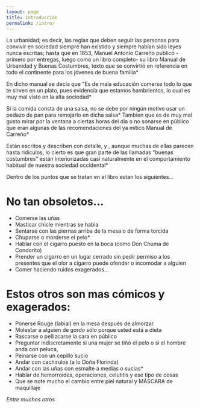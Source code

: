 ```yaml
---
layout: page
title: Introducción
permalink: /intro/
---
```


La urbanidad; es decir, las reglas que deben seguir las personas para convivir en sociedad siempre han existido y siempre habían sido leyes nunca escritas; hasta que en 1853, Manuel Antonio Carreño publicó -primero por entregas, luego como un libro completo- su libro Manual de Urbanidad y Buenas Costumbres, texto que se convirtió en referencia en todo el continente para los jóvenes de buena familia* 

En dicho manual se decía que "Es de mala educación comerse todo lo que te sirven en un plato, pues evidencía que estamos hambrientos, lo cual es muy mal visto en la alta sociedad* 


Si la comida consta de una salsa, no se debe por ningún motivo usar un pedazo de pan para remojarlo en dicha salsa* Tambien que es de muy mal gusto mirar por la ventana a ciertas horas del dia o no sonarse en público que eran algunas de las recomendaciones del ya mítico Manual de Carreño* 

Están escritos y describen con detalle, y , aunque muchas de ellas parecen hasta ridículos, lo cierto es que gran parte de las llamadas "buenas costumbres" están interiorizadas casi naturalmente en el comportamiento habitual de nuestra sociedad occidental* 

Dentro de los puntos que se tratan en el libro estan los siguientes… 

No tan obsoletos…
=================

* Comerse las uñas 
* Masticar chicle mientras se habla 
* Sentarse con las piernas arriba de la mesa o de forma torcida 
* Chuparse o morderse el pelo* 
* Hablar con el cigarro puesto en la boca (como Don Chuma de Condorito) 
* Prender un cigarro en un lugar cerrado sin pedir permiso a los presentes que el olor a cigarro puede ofender o incomodar a alguien 
* Comer haciendo ruidos exagerados… 

Estos otros son mas cómicos y exagerados:
========================================

* Ponerse Rouge (labial) en la mesa después de almorzar 
* Molestar a alguien de gordo sólo porque usted está a dieta 
* Rascarse o pellizcarse la cara en público 
* Preguntar indiscretamente si una mujer se tiñó el pelo o si el hombre anda con peluca, 
* Peinarse con un cepillo sucio 
* Andar con cachirulos (a lo Doña Florinda) 
* Andar con las uñas con esmalte a medias o sucias* 
* Hablar de hemorroides, operaciones, celutitis y ese tipo de cosas 
* Que se note mucho el cambio entre piel natural y MÁSCARA de maquillaje 

*Entre muchos otros*